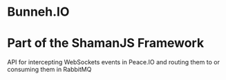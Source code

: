 # Bunneh.IO

Part of the ShamanJS Framework
==============================

API for intercepting WebSockets events in Peace.IO and routing them to or consuming them in RabbitMQ
